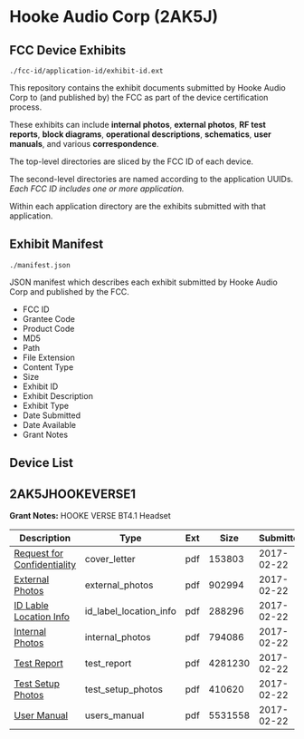 # Hooke Audio Corp (2AK5J)
## FCC Device Exhibits

```
./fcc-id/application-id/exhibit-id.ext
```

This repository contains the exhibit documents submitted by Hooke Audio Corp to (and published by) the FCC as part of the device certification process.

These exhibits can include **internal photos**, **external photos**, **RF test reports**, **block diagrams**, **operational descriptions**, **schematics**, **user manuals**, and various **correspondence**.

The top-level directories are sliced by the FCC ID of each device.

The second-level directories are named according to the application UUIDs. *Each FCC ID includes one or more application.*

Within each application directory are the exhibits submitted with that application. 

## Exhibit Manifest

```
./manifest.json
```

JSON manifest which describes each exhibit submitted by Hooke Audio Corp and published by the FCC.

- FCC ID
- Grantee Code
- Product Code
- MD5
- Path
- File Extension
- Content Type
- Size
- Exhibit ID
- Exhibit Description
- Exhibit Type
- Date Submitted
- Date Available
- Grant Notes

## Device List
## 2AK5JHOOKEVERSE1
**Grant Notes:** HOOKE VERSE BT4.1 Headset

| Description | Type | Ext | Size | Submitted | Available |
| ----------- | ---- | --- | ---- | --------- | --------- |
| [Request for Confidentiality](2AK5JHOOKEVERSE1/9817d5b890ea1322fcc8e8446da255e3/3291386.pdf) | cover_letter | pdf | 153803 | 2017-02-22 | 2017-02-22 |
| [External Photos](2AK5JHOOKEVERSE1/9817d5b890ea1322fcc8e8446da255e3/3291387.pdf) | external_photos | pdf | 902994 | 2017-02-22 | 2017-02-22 |
| [ID Lable Location Info](2AK5JHOOKEVERSE1/9817d5b890ea1322fcc8e8446da255e3/3291388.pdf) | id_label_location_info | pdf | 288296 | 2017-02-22 | 2017-02-22 |
| [Internal Photos](2AK5JHOOKEVERSE1/9817d5b890ea1322fcc8e8446da255e3/3291390.pdf) | internal_photos | pdf | 794086 | 2017-02-22 | 2017-02-22 |
| [Test Report](2AK5JHOOKEVERSE1/9817d5b890ea1322fcc8e8446da255e3/3291389.pdf) | test_report | pdf | 4281230 | 2017-02-22 | 2017-02-22 |
| [Test Setup Photos](2AK5JHOOKEVERSE1/9817d5b890ea1322fcc8e8446da255e3/3291391.pdf) | test_setup_photos | pdf | 410620 | 2017-02-22 | 2017-02-22 |
| [User Manual](2AK5JHOOKEVERSE1/9817d5b890ea1322fcc8e8446da255e3/3291392.pdf) | users_manual | pdf | 5531558 | 2017-02-22 | 2017-02-22 |
